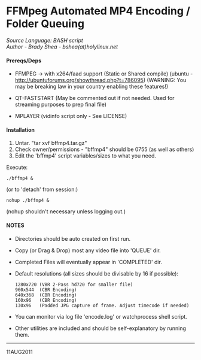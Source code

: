 # FFMpeg Automated MP4 Encoding / Folder Queuing  #

*Source Language: BASH script*  
*Author - Brady Shea - bshea(at)holylinux.net*  

#### Prereqs/Deps ####

* FFMPEG -> with x264/faad support (Static or Shared compile)
         (ubuntu - http://ubuntuforums.org/showthread.php?t=786095)
         (WARNING:
          You may be breaking law in your country enabling these features!)

* QT-FASTSTART (May be commented out if not needed.
                 Used for streaming purposes to prep final file)

* MPLAYER (vidinfo script only - See LICENSE)

#### Installation ####

1. Untar. "tar xvf bffmp4.tar.gz"
2. Check owner/permissions - "bffmp4" should be 0755 (as well as others)
3. Edit the 'bffmp4' script variables/sizes to what you need.

Execute:

    ./bffmp4 &

(or to 'detach' from session:)

    nohup ./bffmp4 &

  (nohup shouldn't necessary unless logging out.)

#### NOTES ####

* Directories should be auto created on first run.
* Copy (or Drag & Drop) most any video file into 'QUEUE' dir.
* Completed Files will eventually appear in 'COMPLETED' dir.
* Default resolutions (all sizes should be divisable by 16 if possible):

      1280x720 (VBR 2-Pass hd720 for smaller file)  
      960x544  (CBR Encoding)  
      640x368  (CBR Encoding)  
      160x96   (CBR Encoding)  
      130x96   (Padded JPG capture of frame. Adjust timecode if needed)  

* You can monitor via log file 'encode.log' or watchprocess shell script.
* Other utilities are included and should be self-explanatory by running them.

------------------------------------------------------------------------------
11AUG2011

